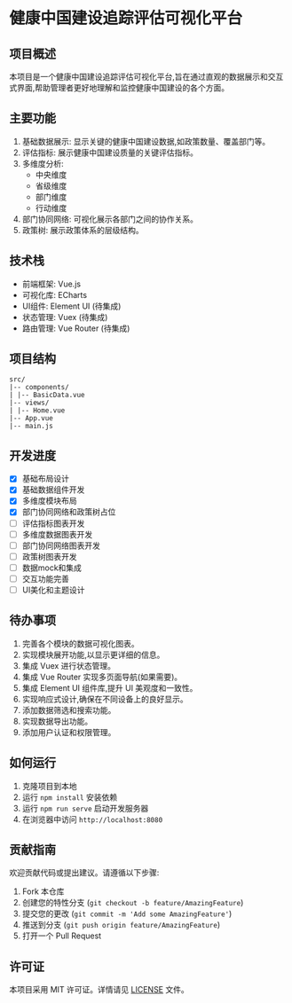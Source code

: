 # 健康中国建设追踪评估可视化平台

## 项目概述

本项目是一个健康中国建设追踪评估可视化平台,旨在通过直观的数据展示和交互式界面,帮助管理者更好地理解和监控健康中国建设的各个方面。

## 主要功能

1. 基础数据展示: 显示关键的健康中国建设数据,如政策数量、覆盖部门等。
2. 评估指标: 展示健康中国建设质量的关键评估指标。
3. 多维度分析: 
   - 中央维度
   - 省级维度
   - 部门维度
   - 行动维度
4. 部门协同网络: 可视化展示各部门之间的协作关系。
5. 政策树: 展示政策体系的层级结构。

## 技术栈

- 前端框架: Vue.js
- 可视化库: ECharts
- UI组件: Element UI (待集成)
- 状态管理: Vuex (待集成)
- 路由管理: Vue Router (待集成)

## 项目结构

```
src/
|-- components/
| |-- BasicData.vue
|-- views/
| |-- Home.vue
|-- App.vue
|-- main.js
```


## 开发进度

- [x] 基础布局设计
- [x] 基础数据组件开发
- [x] 多维度模块布局
- [x] 部门协同网络和政策树占位
- [ ] 评估指标图表开发
- [ ] 多维度数据图表开发
- [ ] 部门协同网络图表开发
- [ ] 政策树图表开发
- [ ] 数据mock和集成
- [ ] 交互功能完善
- [ ] UI美化和主题设计

## 待办事项

1. 完善各个模块的数据可视化图表。
2. 实现模块展开功能,以显示更详细的信息。
3. 集成 Vuex 进行状态管理。
4. 集成 Vue Router 实现多页面导航(如果需要)。
5. 集成 Element UI 组件库,提升 UI 美观度和一致性。
6. 实现响应式设计,确保在不同设备上的良好显示。
7. 添加数据筛选和搜索功能。
8. 实现数据导出功能。
9. 添加用户认证和权限管理。

## 如何运行

1. 克隆项目到本地
2. 运行 `npm install` 安装依赖
3. 运行 `npm run serve` 启动开发服务器
4. 在浏览器中访问 `http://localhost:8080`

## 贡献指南

欢迎贡献代码或提出建议。请遵循以下步骤:

1. Fork 本仓库
2. 创建您的特性分支 (`git checkout -b feature/AmazingFeature`)
3. 提交您的更改 (`git commit -m 'Add some AmazingFeature'`)
4. 推送到分支 (`git push origin feature/AmazingFeature`)
5. 打开一个 Pull Request

## 许可证

本项目采用 MIT 许可证。详情请见 [LICENSE](LICENSE) 文件。

